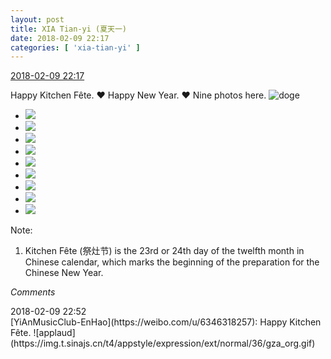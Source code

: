 ```yaml
---
layout: post
title: XIA Tian-yi (夏天一)
date: 2018-02-09 22:17
categories: [ 'xia-tian-yi' ]
---
```


<div class="weibo-info">
  <a href="https://weibo.com/6286030291/G2mGItoYT">2018-02-09 22:17</a>
</div>

Happy Kitchen Fête. :heart: Happy New Year. :heart: Nine photos here. ![doge](https://img.t.sinajs.cn/t4/appstyle/expression/ext/normal/b6/doge_org.gif)

<!-- more -->

<ul class="weibo-pic-list-3">
  <li class="weibo-pic">
    <a href="//wx1.sinaimg.cn/mw690/006RpxDlgy1foajypkcbsj30qo0ziahw.jpg"><img src="//wx1.sinaimg.cn/thumb150/006RpxDlgy1foajypkcbsj30qo0ziahw.jpg"/></a>
  </li>
  <li class="weibo-pic">
    <a href="//wx4.sinaimg.cn/mw690/006RpxDlgy1foajyr07yhj30qo0zitgq.jpg"><img src="//wx4.sinaimg.cn/thumb150/006RpxDlgy1foajyr07yhj30qo0zitgq.jpg"/></a>
  </li>
  <li class="weibo-pic">
    <a href="//wx4.sinaimg.cn/mw690/006RpxDlgy1foajysf662j30qo0ziahx.jpg"><img src="//wx4.sinaimg.cn/thumb150/006RpxDlgy1foajysf662j30qo0ziahx.jpg"/></a>
  </li>
  <li class="weibo-pic">
    <a href="//wx3.sinaimg.cn/mw690/006RpxDlgy1foajyoa4imj30qo0zidn3.jpg"><img src="//wx3.sinaimg.cn/thumb150/006RpxDlgy1foajyoa4imj30qo0zidn3.jpg"/></a>
  </li>
  <li class="weibo-pic">
    <a href="//wx2.sinaimg.cn/mw690/006RpxDlgy1foajyv87lvj30qo0zitfx.jpg"><img src="//wx2.sinaimg.cn/thumb150/006RpxDlgy1foajyv87lvj30qo0zitfx.jpg"/></a>
  </li>
  <li class="weibo-pic">
    <a href="//wx4.sinaimg.cn/mw690/006RpxDlgy1foajyww9kjj30qo0zigsv.jpg"><img src="//wx4.sinaimg.cn/thumb150/006RpxDlgy1foajyww9kjj30qo0zigsv.jpg"/></a>
  </li>
  <li class="weibo-pic">
    <a href="//wx3.sinaimg.cn/mw690/006RpxDlgy1foajyxruq8j30qo0ziter.jpg"><img src="//wx3.sinaimg.cn/thumb150/006RpxDlgy1foajyxruq8j30qo0ziter.jpg"/></a>
  </li>
  <li class="weibo-pic">
    <a href="//wx1.sinaimg.cn/mw690/006RpxDlgy1foajyyzxdsj30qo0zijz2.jpg"><img src="//wx1.sinaimg.cn/thumb150/006RpxDlgy1foajyyzxdsj30qo0zijz2.jpg"/></a>
  </li>
  <li class="weibo-pic">
    <a href="//wx1.sinaimg.cn/mw690/006RpxDlgy1foajz0dgtwj30qo0uw0y6.jpg"><img src="//wx1.sinaimg.cn/thumb150/006RpxDlgy1foajz0dgtwj30qo0uw0y6.jpg"/></a>
  </li>
</ul>

Note:
1. Kitchen Fête (祭灶节) is the 23rd or 24th day of the twelfth month in Chinese calendar, which marks the beginning of the preparation for the Chinese New Year.

*Comments*

<div class="weibo-info">2018-02-09 22:52</div>
[YiAnMusicClub-EnHao](https://weibo.com/u/6346318257): Happy Kitchen Fête. ![applaud](https://img.t.sinajs.cn/t4/appstyle/expression/ext/normal/36/gza_org.gif)
